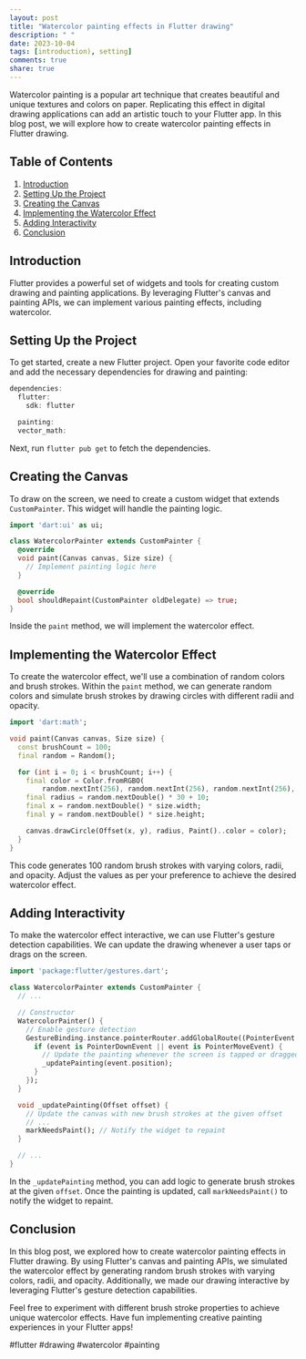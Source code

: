 ```yaml
---
layout: post
title: "Watercolor painting effects in Flutter drawing"
description: " "
date: 2023-10-04
tags: [introduction), setting]
comments: true
share: true
---
```


Watercolor painting is a popular art technique that creates beautiful and unique textures and colors on paper. Replicating this effect in digital drawing applications can add an artistic touch to your Flutter app. In this blog post, we will explore how to create watercolor painting effects in Flutter drawing.

## Table of Contents
1. [Introduction](#introduction)
2. [Setting Up the Project](#setting-up-the-project)
3. [Creating the Canvas](#creating-the-canvas)
4. [Implementing the Watercolor Effect](#implementing-the-watercolor-effect)
5. [Adding Interactivity](#adding-interactivity)
6. [Conclusion](#conclusion)

## Introduction<a name="introduction"></a>

Flutter provides a powerful set of widgets and tools for creating custom drawing and painting applications. By leveraging Flutter's canvas and painting APIs, we can implement various painting effects, including watercolor.

## Setting Up the Project<a name="setting-up-the-project"></a>

To get started, create a new Flutter project. Open your favorite code editor and add the necessary dependencies for drawing and painting:

```dart
dependencies:
  flutter:
    sdk: flutter

  painting:
  vector_math:
```

Next, run `flutter pub get` to fetch the dependencies.

## Creating the Canvas<a name="creating-the-canvas"></a>

To draw on the screen, we need to create a custom widget that extends `CustomPainter`. This widget will handle the painting logic.

```dart
import 'dart:ui' as ui;

class WatercolorPainter extends CustomPainter {
  @override
  void paint(Canvas canvas, Size size) {
    // Implement painting logic here
  }

  @override
  bool shouldRepaint(CustomPainter oldDelegate) => true;
}
```

Inside the `paint` method, we will implement the watercolor effect.

## Implementing the Watercolor Effect<a name="implementing-the-watercolor-effect"></a>

To create the watercolor effect, we'll use a combination of random colors and brush strokes. Within the `paint` method, we can generate random colors and simulate brush strokes by drawing circles with different radii and opacity.

```dart
import 'dart:math';

void paint(Canvas canvas, Size size) {
  const brushCount = 100;
  final random = Random();

  for (int i = 0; i < brushCount; i++) {
    final color = Color.fromRGBO(
        random.nextInt(256), random.nextInt(256), random.nextInt(256), 0.5);
    final radius = random.nextDouble() * 30 + 10;
    final x = random.nextDouble() * size.width;
    final y = random.nextDouble() * size.height;

    canvas.drawCircle(Offset(x, y), radius, Paint()..color = color);
  }
}
```

This code generates 100 random brush strokes with varying colors, radii, and opacity. Adjust the values as per your preference to achieve the desired watercolor effect.

## Adding Interactivity<a name="adding-interactivity"></a>

To make the watercolor effect interactive, we can use Flutter's gesture detection capabilities. We can update the drawing whenever a user taps or drags on the screen.

```dart
import 'package:flutter/gestures.dart';

class WatercolorPainter extends CustomPainter {
  // ...

  // Constructor
  WatercolorPainter() {
    // Enable gesture detection
    GestureBinding.instance.pointerRouter.addGlobalRoute((PointerEvent event) {
      if (event is PointerDownEvent || event is PointerMoveEvent) {
        // Update the painting whenever the screen is tapped or dragged
        _updatePainting(event.position);
      }
    });
  }

  void _updatePainting(Offset offset) {
    // Update the canvas with new brush strokes at the given offset
    // ...
    markNeedsPaint(); // Notify the widget to repaint
  }

  // ...
}
```

In the `_updatePainting` method, you can add logic to generate brush strokes at the given `offset`. Once the painting is updated, call `markNeedsPaint()` to notify the widget to repaint.

## Conclusion<a name="conclusion"></a>

In this blog post, we explored how to create watercolor painting effects in Flutter drawing. By using Flutter's canvas and painting APIs, we simulated the watercolor effect by generating random brush strokes with varying colors, radii, and opacity. Additionally, we made our drawing interactive by leveraging Flutter's gesture detection capabilities.

Feel free to experiment with different brush stroke properties to achieve unique watercolor effects. Have fun implementing creative painting experiences in your Flutter apps!

#flutter #drawing #watercolor #painting